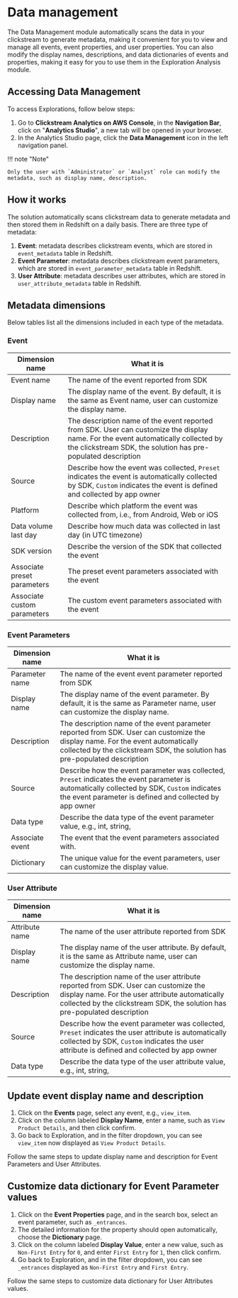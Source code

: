 # Data management 
The Data Management module automatically scans the data in your clickstream to generate metadata, making it convenient for you to view and manage all events, event properties, and user properties. You can also modify the display names, descriptions, and data dictionaries of events and properties, making it easy for you to use them in the Exploration Analysis module.

## Accessing Data Management
To access Explorations, follow below steps:

1. Go to **Clickstream Analytics on AWS Console**, in the **Navigation Bar**, click on "**Analytics Studio**", a new tab will be opened in your browser.
2. In the Analytics Studio page, click the **Data Management** icon in the left navigation panel.

!!! note "Note"

    Only the user with `Administrator` or `Analyst` role can modify the metadata, such as display name, description.


## How it works
The solution automatically scans clickstream data to generate metadata and then stored them in Redshift on a daily basis. There are three type of metadata:

1. **Event**: metadata describes clickstream events, which are stored in `event_metadata` table in Redshift.
2. **Event Parameter**: metadata describes clickstream event parameters, which are stored in `event_parameter_metadata` table in Redshift.
3. **User Attribute**: metadata describes user attributes, which are stored in `user_attribute_metadata` table in Redshift.

## Metadata dimensions
Below tables list all the dimensions included in each type of the metadata.

### Event 
| Dimension name | What it is |
|-------------|------------|
| Event name | The name of the event reported from SDK |
| Display name | The display name of the event. By default, it is the same as Event name, user can customize the display name. |
| Description | The description name of the event reported from SDK. User can customize the display name. For the event automatically collected by the clickstream SDK, the solution has pre-populated description |
| Source | Describe how the event was collected, `Preset` indicates the event is automatically collected by SDK, `Custom` indicates the event is defined and collected by app owner |
| Platform | Describe which platform the event was collected from, i.e., from Android, Web or iOS  |
| Data volume last day | Describe how much data was collected in last day (in UTC timezone) |
| SDK version | Describe the version of the SDK that collected the event |
| Associate preset parameters | The preset event parameters associated with the event |
| Associate custom parameters | The custom event parameters associated with the event |

### Event Parameters
| Dimension name | What it is |
|-------------|------------|
| Parameter name | The name of the event event parameter reported from SDK |
| Display name | The display name of the event parameter. By default, it is the same as Parameter name, user can customize the display name. |
| Description | The description name of the event parameter reported from SDK. User can customize the display name. For the event automatically collected by the clickstream SDK, the solution has pre-populated description |
| Source | Describe how the event parameter was collected, `Preset` indicates the event parameter is automatically collected by SDK, `Custom` indicates the event parameter is defined and collected by app owner |
| Data type | Describe the data type of the event parameter value, e.g., int, string,  |
| Associate event | The event that the event parameters associated with. |
| Dictionary| The unique value for the event parameters, user can customize the display value. |


### User Attribute
| Dimension name | What it is |
|-------------|------------|
| Attribute name | The name of the user attribute reported from SDK |
| Display name | The display name of the user attribute. By default, it is the same as Attribute name, user can customize the display name. |
| Description | The description name of the user attribute reported from SDK. User can customize the display name. For the user attribute automatically collected by the clickstream SDK, the solution has pre-populated description |
| Source | Describe how the event parameter was collected, `Preset` indicates the user attribute is automatically collected by SDK, `Custom` indicates the user attribute is defined and collected by app owner |
| Data type | Describe the data type of the user attribute value, e.g., int, string,  |


## Update event display name and description

1. Click on the **Events** page, select any event, e.g., `view_item`.
2. Click on the column labeled **Display Name**, enter a name, such as `View Product Details`, and then click confirm.
3. Go back to Exploration, and in the filter dropdown, you can see `view_item` now displayed as `View Product Details`.

Follow the same steps to update display name and description for Event Parameters and User Attributes.

## Customize data dictionary for Event Parameter values

1. Click on the **Event Properties** page, and in the search box, select an event parameter, such as `_entrances`.
2. The detailed information for the property should open automatically, choose the **Dictionary** page.
3. Click on the column labeled **Display Value**, enter a new value, such as `Non-First Entry` for `0`, and enter `First Entry` for `1`, then click confirm.
4. Go back to Exploration, and in the filter dropdown, you can see `_entrances` displayed as `Non-First Entry` and `First Entry`.

Follow the same steps to customize data dictionary for User Attributes values.